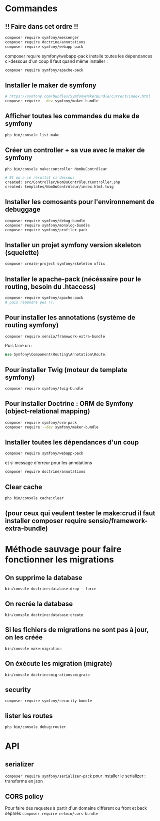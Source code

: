 # Commandes

## !! Faire dans cet ordre !!
```bash
composer require symfony/messenger
composer require doctrine/annotations
composer require symfony/webapp-pack
```
composer require symfony/webapp-pack installe toutes les dépendances ci-dessous d'un coup
Il faut quand même installer :
```bash
composer require symfony/apache-pack
```

## Installer le maker de symfony
```bash
# https://symfony.com/bundles/SymfonyMakerBundle/current/index.html
composer require --dev symfony/maker-bundle
```
## Afficher toutes les commandes du make de symfony
```bash
php bin/console list make
```
## Créer un controller + sa vue avec le maker de symfony
```bash
php bin/console make:controller NomDuContrôleur

# Et on a le résultat ci dessous
created: src/Controller/NomDuContrôleurController.php
created: templates/NomDuContrôleur/index.html.twig

```
## Installer les comosants pour l'environnement de debuggage
```bash
composer require symfony/debug-bundle
composer require symfony/monolog-bundle
composer require symfony/profiler-pack
```
## Installer un projet symfony version skeleton (squelette)
```bash
composer create-project symfony/skeleton oflix 
```

## Installer le apache-pack (nécéssaire pour le routing, besoin du .htaccess)
```bash
composer require symfony/apache-pack  
# puis répondre yes !!! 
```

## Pour installer les annotations (système de routing symfony)
```bash
composer require sensio/framework-extra-bundle 
```
Puis faire un :
```php
use Symfony\Component\Routing\Annotation\Route; 
```
## Pour installer Twig (moteur de template symfony)
```bash
composer require symfony/twig-bundle
```

## Pour installer Doctrine : ORM de Symfony (object-relational mapping)
```bash
composer require symfony/orm-pack
composer require --dev symfony/maker-bundle
```

## Installer toutes les dépendances d'un coup
```bash
composer require symfony/webapp-pack
```
et si message d'erreur pour les annotations 
```bash
composer require doctrine/annotations
```

## Clear cache
```bash
php bin/console cache:clear
```

## (pour ceux qui veulent tester le make:crud il faut installer composer require sensio/framework-extra-bundle)

# Méthode sauvage pour faire fonctionner les migrations

## On supprime la database
`bin/console doctrine:database:drop --force`
## On recrée la database
`bin/console doctrine:database:create`
## Si les fichiers de migrations ne sont pas à jour, on les créée
`bin/console make:migration`
## On éxécute les migration (migrate)
`bin/console doctrine:migrations:migrate`

## security
`composer require symfony/security-bundle`

## lister les routes
`php bin/console debug:router`

# API
## serializer
`composer require symfony/serializer-pack`
pour installer le serializer : transforme en json

## CORS policy
Pour faire des requetes à partir d'un domaine différent ou front et back séparés
`composer require nelmio/cors-bundle`